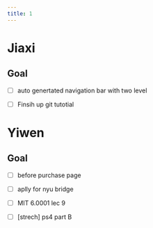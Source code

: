 ```yaml
---
title: 1
---
```


# Jiaxi
## Goal
- [ ] auto genertated navigation bar with two level
- [ ] Finsih up git tutotial


# Yiwen
## Goal
- [ ] before purchase page
- [ ] aplly for nyu bridge
- [ ] MIT 6.0001 lec 9
- [ ] [strech] ps4 part B

